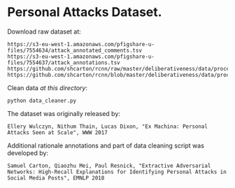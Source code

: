 # Personal Attacks Dataset.

Download raw dataset at:
```
https://s3-eu-west-1.amazonaws.com/pfigshare-u-files/7554634/attack_annotated_comments.tsv
https://s3-eu-west-1.amazonaws.com/pfigshare-u-files/7554637/attack_annotations.tsv
https://github.com/shcarton/rcnn/raw/master/deliberativeness/data/processed/wiki/personal_attacks/wiki_attack_dev_rationale.csv
https://github.com/shcarton/rcnn/blob/master/deliberativeness/data/processed/wiki/personal_attacks/wiki_attack_test_rationale.csv
```

Clean data *at this directory*:
```
python data_cleaner.py
```

The dataset was originally released by:  
```
Ellery Wulczyn, Nithum Thain, Lucas Dixon, "Ex Machina: Personal Attacks Seen at Scale", WWW 2017
```

Additional rationale annotations and part of data cleaning script was developed by:
```
Samuel Carton, Qiaozhu Mei, Paul Resnick, "Extractive Adversarial Networks: High-Recall Explanations for Identifying Personal Attacks in Social Media Posts", EMNLP 2018
```
